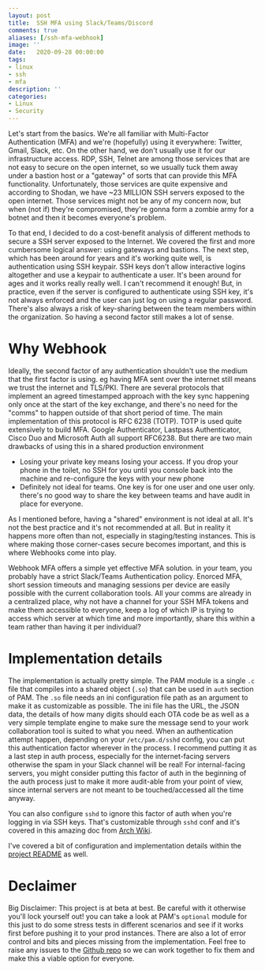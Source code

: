 ```yaml
---
layout: post
title:  SSH MFA using Slack/Teams/Discord
comments: true
aliases: [/ssh-mfa-webhook]
image: ''
date:   2020-09-28 00:00:00
tags:
- linux
- ssh
- mfa
description: ''
categories:
- Linux 
- Security
---
```


Let's start from the basics. We're all familiar with Multi-Factor Authentication (MFA) and we're (hopefully) using it everywhere: Twitter, Gmail, Slack, etc. On the other hand, we don't usually use it for our infrastructure access. RDP, SSH, Telnet are among those services that are not easy to secure on the open internet, so we usually tuck them away under a bastion host or a "gateway" of sorts that can provide this MFA functionality. Unfortunately, those services are quite expensive and according to Shodan, we have ~23 MILLION SSH servers exposed to the open internet. Those services might not be any of my concern now, but when (not if) they're compromised, they're gonna form a zombie army for a botnet and then it becomes everyone's problem.

<!--more-->

To that end, I decided to do a cost-benefit analysis of different methods to secure a SSH server exposed to the Internet. We covered the first and more cumbersome logical answer: using gateways and bastions. The next step, which has been around for years and it's working quite well, is authentication using SSH keypair. SSH keys don't allow interactive logins altogether and use a keypair to authenticate a user. It's been around for ages and it works really really well. I can't recommend it enough! But, in practice, even if the server is configured to authenticate using SSH key, it's not always enforced and the user can just log on using a regular password. There's also always a risk of key-sharing between the team members within the organization. So having a second factor still makes a lot of sense.

# Why Webhook

Ideally, the second factor of any authentication shouldn't use the medium that the first factor is using. eg having MFA sent over the internet still means we trust the internet and TLS/PKI. There are several protocols that implement an agreed timestamped approach with the key sync happening only once at the start of the key exchange, and there's no need for the "comms" to happen outside of that short period of time. The main implementation of this protocol is RFC 6238 (TOTP). TOTP is used quite extensively to build MFA. Google Authenticator, Lastpass Authenticator, Cisco Duo and Microsoft Auth all support RFC6238. But there are two main drawbacks of using this in a shared production environment

* Losing your private key means losing your access. If you drop your phone in the toilet, no SSH for you until you console back into the machine and re-configure the keys with your new phone
* Definitely not ideal for teams. One key is for one user and one user only. there's no good way to share the key between teams and have audit in place for everyone.

As I mentioned before, having a "shared" environment is not ideal at all. It's not the best practice and it's not recommended at all. But in reality it happens more often than not, especially in staging/testing instances. This is where making those corner-cases secure becomes important, and this is where Webhooks come into play.

Webhook MFA offers a simple yet effective MFA solution. in your team, you probably have a strict Slack/Teams Authentication policy. Enorced MFA, short session timeouts and managing sessions per device are easily possible with the current collaboration tools. All your comms are already in a centralized place, why not have a channel for your SSH MFA tokens and make them accessible to everyone, keep a log of which IP is trying to access which server at which time and more importantly, share this within a team rather than having it per individual?

# Implementation details

The implementation is actually pretty simple. The PAM module is a single `.c` file that compiles into a shared object (`.so`) that can be used in `auth` section of PAM. The `.so` file needs an ini configuration file path as an argument to make it as customizable as possible. The ini file has the URL, the JSON data, the details of how many digits should each OTA code be as well as a very simple template engine to make sure the message send to your work collaboration tool is suited to what you need. When an authentication attempt happen, depending on your `/etc/pam.d/sshd` config, you can put this authentication factor wherever in the process. I recommend putting it as a last step in auth process, especially for the internet-facing servers otherwise the spam in your Slack channel will be real! For internal-facing servers, you might consider putting this factor of auth in the beginning of the auth process just to make it more audit-able from your point of view, since internal servers are not meant to be touched/accessed all the time anyway.

You can also configure `sshd` to ignore this factor of auth when you're logging in via SSH keys. That's customizable through `sshd` conf and it's covered in this amazing doc from [Arch Wiki](https://wiki.archlinux.org/index.php/OpenSSH#Two-factor_authentication_and_public_keys).

I've covered a bit of configuration and implementation details within the [project README](https://github.com/mosajjal/webhookpam/blob/master/README.md) as well.

# Declaimer

Big Disclaimer: This project is at beta at best. Be careful with it otherwise you'll lock yourself out! you can take a look at PAM's `optional` module for this just to do some stress tests in different scenarios and see if it works first before pushing it to your prod instances. There are also a lot of error control and bits and pieces missing from the implementation. Feel free to raise any issues to the [Github repo](https://github.com/mosajjal/webhookpam) so we can work together to fix them and make this a viable option for everyone.
